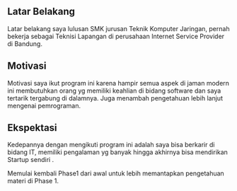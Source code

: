 [//]: # (Ceritakan sedikit tentang latar belakangmu seperti pendidikan terakhir atau pekerjaan sebelumnya)
## Latar Belakang
Latar belakang saya lulusan SMK jurusan Teknik Komputer Jaringan, pernah bekerja sebagai Teknisi Lapangan di perusahaan Internet Service Provider di Bandung.

[//]: # (Motivasi apa yang mendorongmu untuk ikut program coding bootcamp di Hacktiv8?)
## Motivasi
Motivasi saya ikut program ini karena hampir semua aspek di jaman modern ini membutuhkan orang yg memiliki keahlian di bidang software dan saya tertarik tergabung di dalamnya. Juga menambah pengetahuan lebih lanjut mengenai pemrograman.

[//]: # (Beri tahu kami, apa yang ingin kamu dapatkan di Hacktiv8 dan apa yang ingin kamu capai setelah lulus dari sini?)
## Ekspektasi
Kedepannya dengan mengikuti program ini adalah saya bisa berkarir di bidang IT, memiliki pengalaman yg banyak hingga akhirnya bisa mendirikan Startup sendiri .

[//]: # (Apakah ada hal lain yang ingin disampaikan? Bila ada, kamu bebas untuk menuliskannya)
Memulai kembali Phase1 dari awal untuk lebih memantapkan pengetahuan materi di Phase 1.
